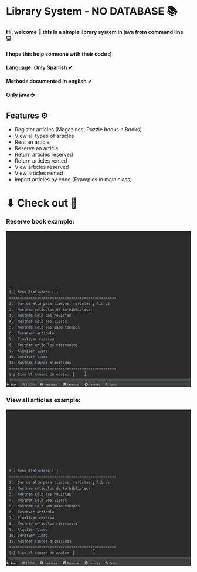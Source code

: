 # Library System - NO DATABASE 📚

#### Hi, welcome 👋 this is a simple library system in java from command line 💻.
#### I hope this help someone with their code :) 
#### Language: Only Spanish ✔
#### Methods documented in english ✔
#### Only java ☕

## Features ⚙
- Register articles (Magazines, Puzzle books n Books)
- View all types of articles
- Rent an article
- Reserve an article
- Return articles reserved
- Return articles rented
- View articles reserved
- View articles rented
- Import articles by code (Examples in main class)


# ⬇ Check out 👀
### Reserve book example:
![](https://github.com/ShxwZ/Biblioteca/blob/master/ResourcesREADME/ReserveArticles.gif)
### View all articles example:
![](https://github.com/ShxwZ/Biblioteca/blob/master/ResourcesREADME/ViewArticles.gif)

